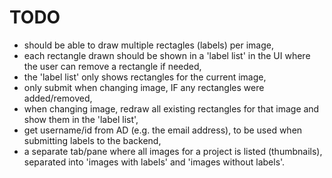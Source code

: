 # TODO

* should be able to draw multiple rectagles (labels) per image,
* each rectangle drawn should be shown in a 'label list' in the UI where the user can remove a rectangle if needed,
* the 'label list' only shows rectangles for the current image,
* only submit when changing image, IF any rectangles were added/removed,
* when changing image, redraw all existing rectangles for that image and show them in the 'label list',
* get username/id from AD (e.g. the email address), to be used when submitting labels to the backend,
* a separate tab/pane where all images for a project is listed (thumbnails), separated into 'images with labels' and 'images without labels'.
